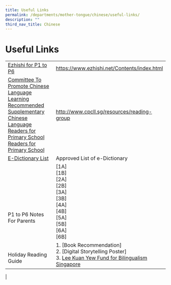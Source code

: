 ```yaml
---
title: Useful Links
permalink: /departments/mother-tongue/chinese/useful-links/
description: ""
third_nav_title: Chinese
---
```

Useful Links
============

|  |  |
|---|---|
| [Ezhishi for P1 to P6](https://www.ezhishi.net/Contents/index.html) | https://www.ezhishi.net/Contents/index.html |
| [Committee To Promote Chinese Language Learning Recommended Supplementary Chinese Language Readers for Primary School Readers for Primary School](http://www.cpcll.sg/resources/reading-group) | http://www.cpcll.sg/resources/reading-group |
| [E-Dictionary List](/files/edict.pdf) | Approved List of e-Dictionary |
| <br><br><br><br><br>P1 to P6 Notes For Parents | [1A]<br>[1B]<br>[2A]<br>[2B]<br>[3A]<br>[3B]<br>[4A]<br>[4B]<br>[5A]<br>[5B]<br>[6A]<br>[6B] |
| <br>Holiday Reading Guide | 1.  [Book Recommendation]<br>2.  [Digital Storytelling Poster]<br>3.  [Lee Kuan Yew Fund for Bilingualism Singapore](https://go.gov.sg/38c0nd) |
|